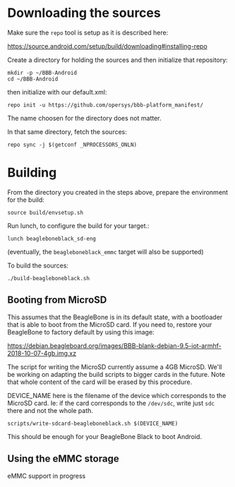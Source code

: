 # Downloading the sources

Make sure the `repo` tool is setup as it is described here:

https://source.android.com/setup/build/downloading#installing-repo

Create a directory for holding the sources and then initialize that repository:

```
mkdir -p ~/BBB-Android
cd ~/BBB-Android
```

then initialize with our default.xml:

```
repo init -u https://github.com/opersys/bbb-platform_manifest/
```

The name choosen for the directory does not matter. 

In that same directory, fetch the sources:

```
repo sync -j $(getconf _NPROCESSORS_ONLN)
```

# Building

From the directory you created in the steps above, prepare the environment for the build:

```
source build/envsetup.sh
```

Run lunch, to configure the build for your target.:

```
lunch beagleboneblack_sd-eng
```

(eventually, the ```beagleboneblack_emmc``` target will also be supported)

To build the sources:

```
./build-beagleboneblack.sh
```

## Booting from MicroSD

This assumes that the BeagleBone is in its default state, with a bootloader that is able to boot from the MicroSD card. If you need to, restore your BeagleBone to factory default by using this image:

https://debian.beagleboard.org/images/BBB-blank-debian-9.5-iot-armhf-2018-10-07-4gb.img.xz

The script for writing the MicroSD currently assume a 4GB MicroSD. We'll be working on adapting the build scripts to bigger cards in the future. Note that whole content of the card will be erased by this procedure.

DEVICE_NAME here is the filename of the device which corresponds to the MicroSD card. Ie: if the card corresponds to the ```/dev/sdc```, write just ```sdc``` there and not the whole path.

```
scripts/write-sdcard-beagleboneblack.sh $(DEVICE_NAME)
```

This should be enough for your BeagleBone Black to boot Android.

## Using the eMMC storage

eMMC support in progress
